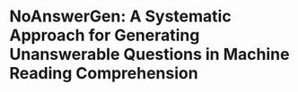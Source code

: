 # NoAnswerGen: A Systematic Approach for Generating Unanswerable Questions in Machine Reading Comprehension
